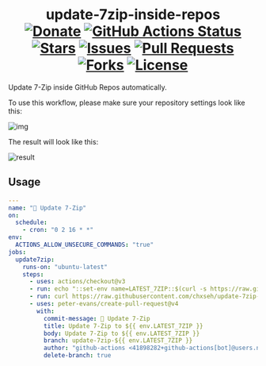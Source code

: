 <div align="center">
<h1>update-7zip-inside-repos<br>
<a href="https://chse.dev/donate"><img alt="Donate" src="https://img.shields.io/badge/Donate_To_This_Project-brightgreen"></a>
<a href="https://github.com/chxseh/update-7zip-inside-repos/actions/workflows/linter.yml"><img alt="GitHub Actions Status" src="https://github.com/chxseh/update-7zip-inside-repos/actions/workflows/linter.yml/badge.svg"></a>
<a href="https://github.com/chxseh/update-7zip-inside-repos/stargazers"><img alt="Stars" src="https://img.shields.io/github/stars/chxseh/update-7zip-inside-repos"></a>
<a href="https://github.com/chxseh/update-7zip-inside-repos/issues"><img alt="Issues" src="https://img.shields.io/github/issues/chxseh/update-7zip-inside-repos"></a>
<a href="https://github.com/chxseh/update-7zip-inside-repos/pulls"><img alt="Pull Requests" src="https://img.shields.io/github/issues-pr/chxseh/update-7zip-inside-repos"></a>
<a href="https://github.com/chxseh/update-7zip-inside-repos/network"><img alt="Forks" src="https://img.shields.io/github/forks/chxseh/update-7zip-inside-repos"></a>
<a href="https://github.com/chxseh/update-7zip-inside-repos/blob/main/LICENSE.md"><img alt="License" src="https://img.shields.io/github/license/chxseh/update-7zip-inside-repos"></a>
</h1></div>

Update 7-Zip inside GitHub Repos automatically.

To use this workflow, please make sure your repository settings look like this:

![img](https://i.imgur.com/NsPU9Gh.png)

The result will look like this:

![result](https://i.imgur.com/DgmecQJ.png)

## Usage

```yaml
---
name: "📝 Update 7-Zip"
on:
  schedule:
    - cron: "0 2 16 * *"
env:
  ACTIONS_ALLOW_UNSECURE_COMMANDS: "true"
jobs:
  update7zip:
    runs-on: "ubuntu-latest"
    steps:
      - uses: actions/checkout@v3
      - run: echo "::set-env name=LATEST_7ZIP::$(curl -s https://raw.githubusercontent.com/chxseh/update-7zip-inside-repos/main/latest/latest.txt | head -n 1)"
      - run: curl https://raw.githubusercontent.com/chxseh/update-7zip-inside-repos/main/update-repos/update.sh | bash
      - uses: peter-evans/create-pull-request@v4
        with:
          commit-message: 📝 Update 7-Zip
          title: Update 7-Zip to ${{ env.LATEST_7ZIP }}
          body: Update 7-Zip to ${{ env.LATEST_7ZIP }}
          branch: update-7zip-${{ env.LATEST_7ZIP }}
          author: "github-actions <41898282+github-actions[bot]@users.noreply.github.com>"
          delete-branch: true

```
